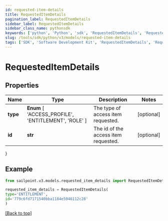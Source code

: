 ```yaml
---
id: requested-item-details
title: RequestedItemDetails
pagination_label: RequestedItemDetails
sidebar_label: RequestedItemDetails
sidebar_class_name: pythonsdk
keywords: ['python', 'Python', 'sdk', 'RequestedItemDetails', 'RequestedItemDetails'] 
slug: /tools/sdk/python/v3/models/requested-item-details
tags: ['SDK', 'Software Development Kit', 'RequestedItemDetails', 'RequestedItemDetails']
---
```


# RequestedItemDetails


## Properties

Name | Type | Description | Notes
------------ | ------------- | ------------- | -------------
**type** |  **Enum** [  'ACCESS_PROFILE',    'ENTITLEMENT',    'ROLE' ] | The type of access item requested. | [optional] 
**id** | **str** | The id of the access item requested. | [optional] 
}

## Example

```python
from sailpoint.v3.models.requested_item_details import RequestedItemDetails

requested_item_details = RequestedItemDetails(
type='ENTITLEMENT',
id='779c6fd7171540bba1184e5946112c28'
)

```
[[Back to top]](#) 

